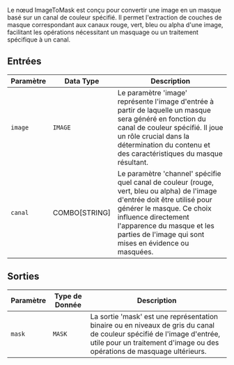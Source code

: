 
Le nœud ImageToMask est conçu pour convertir une image en un masque basé sur un canal de couleur spécifié. Il permet l'extraction de couches de masque correspondant aux canaux rouge, vert, bleu ou alpha d'une image, facilitant les opérations nécessitant un masquage ou un traitement spécifique à un canal.

## Entrées

| Paramètre   | Data Type | Description                                                                                                          |
|-------------|-------------|----------------------------------------------------------------------------------------------------------------------|
| `image`     | `IMAGE`     | Le paramètre 'image' représente l'image d'entrée à partir de laquelle un masque sera généré en fonction du canal de couleur spécifié. Il joue un rôle crucial dans la détermination du contenu et des caractéristiques du masque résultant. |
| `canal`   | COMBO[STRING] | Le paramètre 'channel' spécifie quel canal de couleur (rouge, vert, bleu ou alpha) de l'image d'entrée doit être utilisé pour générer le masque. Ce choix influence directement l'apparence du masque et les parties de l'image qui sont mises en évidence ou masquées. |

## Sorties

| Paramètre | Type de Donnée | Description |
|-----------|-------------|-------------|
| `mask`    | `MASK`      | La sortie 'mask' est une représentation binaire ou en niveaux de gris du canal de couleur spécifié de l'image d'entrée, utile pour un traitement d'image ou des opérations de masquage ultérieurs. |
